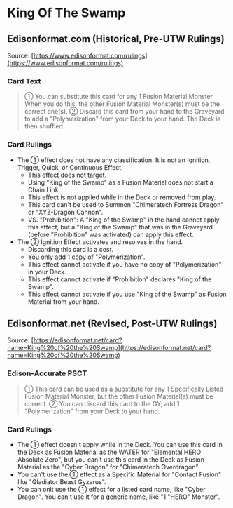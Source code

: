 # King Of The Swamp

## Edisonformat.com (Historical, Pre-UTW Rulings)

Source: [https://www.edisonformat.com/rulings](https://www.edisonformat.com/rulings)

### Card Text

> ① You can substitute this card for any 1 Fusion Material Monster. When you do this, the other Fusion Material Monster(s) must be the correct one(s). ② Discard this card from your hand to the Graveyard to add a "Polymerization" from your Deck to your hand. The Deck is then shuffled.

### Card Rulings

*   The ① effect does not have any classification. It is not an Ignition, Trigger, Quick, or Continuous Effect.
    *   This effect does not target.
    *   Using "King of the Swamp" as a Fusion Material does not start a Chain Link.
    *   This effect is not applied while in the Deck or removed from play.
    *   This card can't be used to Summon "Chimeratech Fortress Dragon" or "XYZ-Dragon Cannon".
    *   VS. "Prohibition": A "King of the Swamp" in the hand cannot apply this effect, but a "King of the Swamp" that was in the Graveyard (before "Prohibition" was activated) can apply this effect.
*   The ② Ignition Effect activates and resolves in the hand.
    *   Discarding this card is a cost.
    *   You only add 1 copy of "Polymerization".
    *   This effect cannot activate if you have no copy of "Polymerization" in your Deck.
    *   This effect cannot activate if "Prohibition" declares "King of the Swamp".
    *   This effect cannot activate if you use "King of the Swamp" as Fusion Material from your hand.

## Edisonformat.net (Revised, Post-UTW Rulings)

Source: [https://edisonformat.net/card?name=King%20of%20the%20Swamp](https://edisonformat.net/card?name=King%20of%20the%20Swamp)

### Edison-Accurate PSCT

> ① This card can be used as a substitute for any 1 Specifically Listed Fusion Material Monster,
> but the other Fusion Material(s) must be correct.
> ② You can discard this card to the GY; add 1 "Polymerization" from your Deck to your hand.

### Card Rulings

*   The ① effect doesn't apply while in the Deck.
You can use this card in the Deck as Fusion Material as the WATER for "Elemental HERO Absolute Zero",
but you can't use this card in the Deck as Fusion Material as the "Cyber Dragon" for "Chimeratech Overdragon".
*   You can't use the ① effect as a Specific Material for "Contact Fusion" like "Gladiator Beast Gyzarus".
*   You can onlt use the ① effect for a listed card name, like "Cyber Dragon".
You can't use it for a generic name, like "1 "HERO" Monster".
            